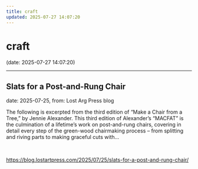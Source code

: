 ```yaml
---
title: craft
updated: 2025-07-27 14:07:20
---
```


# craft

(date: 2025-07-27 14:07:20)

---

## Slats for a Post-and-Rung Chair

date: 2025-07-25, from: Lost Arg Press blog

The following is excerpted from the third edition of “Make a Chair from a Tree,” by Jennie Alexander. This third edition of Alexander’s “MACFAT” is the culmination of a lifetime’s work on post-and-rung chairs, covering in detail every step of the green-wood chairmaking process – from splitting and riving parts to making graceful cuts with... 

<br> 

<https://blog.lostartpress.com/2025/07/25/slats-for-a-post-and-rung-chair/>

